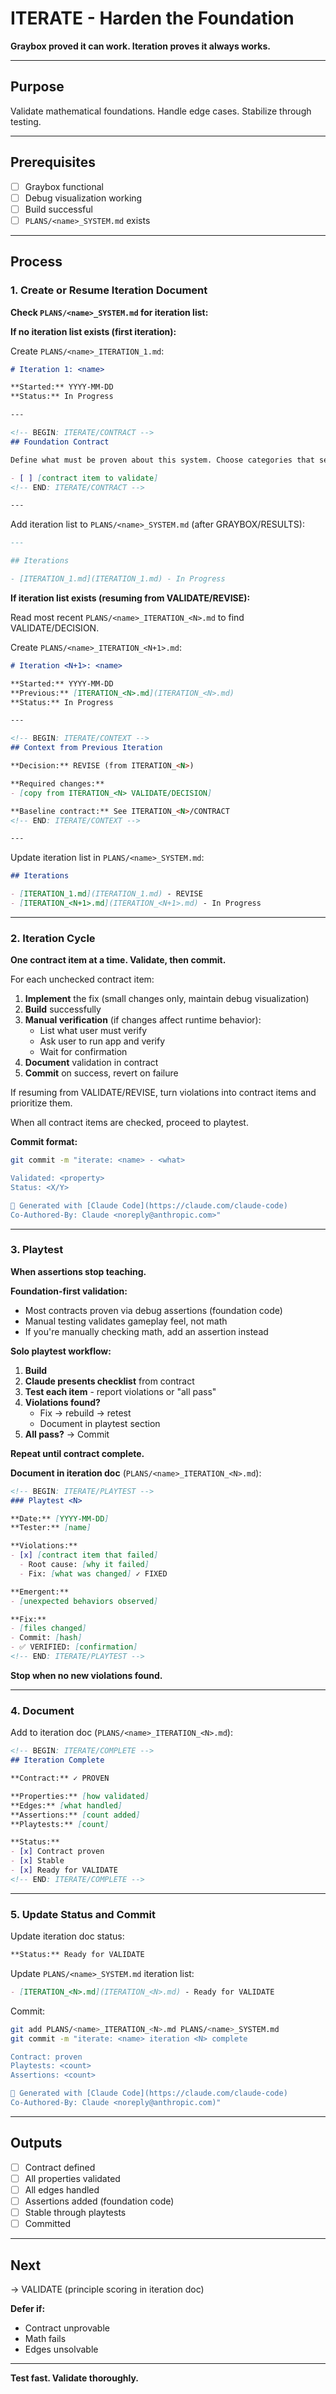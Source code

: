# ITERATE - Harden the Foundation

**Graybox proved it can work. Iteration proves it always works.**

---

## Purpose

Validate mathematical foundations. Handle edge cases. Stabilize through testing.

---

## Prerequisites

- [ ] Graybox functional
- [ ] Debug visualization working
- [ ] Build successful
- [ ] `PLANS/<name>_SYSTEM.md` exists

---

## Process

### 1. Create or Resume Iteration Document

**Check `PLANS/<name>_SYSTEM.md` for iteration list:**

**If no iteration list exists (first iteration):**

Create `PLANS/<name>_ITERATION_1.md`:

```markdown
# Iteration 1: <name>

**Started:** YYYY-MM-DD
**Status:** In Progress

---

<!-- BEGIN: ITERATE/CONTRACT -->
## Foundation Contract

Define what must be proven about this system. Choose categories that serve validation.

- [ ] [contract item to validate]
<!-- END: ITERATE/CONTRACT -->

---
```

Add iteration list to `PLANS/<name>_SYSTEM.md` (after GRAYBOX/RESULTS):

```markdown
---

## Iterations

- [ITERATION_1.md](ITERATION_1.md) - In Progress
```

**If iteration list exists (resuming from VALIDATE/REVISE):**

Read most recent `PLANS/<name>_ITERATION_<N>.md` to find VALIDATE/DECISION.

Create `PLANS/<name>_ITERATION_<N+1>.md`:

```markdown
# Iteration <N+1>: <name>

**Started:** YYYY-MM-DD
**Previous:** [ITERATION_<N>.md](ITERATION_<N>.md)
**Status:** In Progress

---

<!-- BEGIN: ITERATE/CONTEXT -->
## Context from Previous Iteration

**Decision:** REVISE (from ITERATION_<N>)

**Required changes:**
- [copy from ITERATION_<N> VALIDATE/DECISION]

**Baseline contract:** See ITERATION_<N>/CONTRACT
<!-- END: ITERATE/CONTEXT -->

---
```

Update iteration list in `PLANS/<name>_SYSTEM.md`:

```markdown
## Iterations

- [ITERATION_1.md](ITERATION_1.md) - REVISE
- [ITERATION_<N+1>.md](ITERATION_<N+1>.md) - In Progress
```

---

### 2. Iteration Cycle

**One contract item at a time. Validate, then commit.**

For each unchecked contract item:
1. **Implement** the fix (small changes only, maintain debug visualization)
2. **Build** successfully
3. **Manual verification** (if changes affect runtime behavior):
   - List what user must verify
   - Ask user to run app and verify
   - Wait for confirmation
4. **Document** validation in contract
5. **Commit** on success, revert on failure

If resuming from VALIDATE/REVISE, turn violations into contract items and prioritize them.

When all contract items are checked, proceed to playtest.

**Commit format:**
```bash
git commit -m "iterate: <name> - <what>

Validated: <property>
Status: <X/Y>

🤖 Generated with [Claude Code](https://claude.com/claude-code)
Co-Authored-By: Claude <noreply@anthropic.com>"
```

---

### 3. Playtest

**When assertions stop teaching.**

**Foundation-first validation:**
- Most contracts proven via debug assertions (foundation code)
- Manual testing validates gameplay feel, not math
- If you're manually checking math, add an assertion instead

**Solo playtest workflow:**

1. **Build**
2. **Claude presents checklist** from contract
3. **Test each item** - report violations or "all pass"
4. **Violations found?**
   - Fix → rebuild → retest
   - Document in playtest section
5. **All pass?** → Commit

**Repeat until contract complete.**

**Document in iteration doc** (`PLANS/<name>_ITERATION_<N>.md`):

```markdown
<!-- BEGIN: ITERATE/PLAYTEST -->
### Playtest <N>

**Date:** [YYYY-MM-DD]
**Tester:** [name]

**Violations:**
- [x] [contract item that failed]
  - Root cause: [why it failed]
  - Fix: [what was changed] ✓ FIXED

**Emergent:**
- [unexpected behaviors observed]

**Fix:**
- [files changed]
- Commit: [hash]
- ✅ VERIFIED: [confirmation]
<!-- END: ITERATE/PLAYTEST -->
```

**Stop when no new violations found.**

---

### 4. Document

Add to iteration doc (`PLANS/<name>_ITERATION_<N>.md`):

```markdown
<!-- BEGIN: ITERATE/COMPLETE -->
## Iteration Complete

**Contract:** ✓ PROVEN

**Properties:** [how validated]
**Edges:** [what handled]
**Assertions:** [count added]
**Playtests:** [count]

**Status:**
- [x] Contract proven
- [x] Stable
- [x] Ready for VALIDATE
<!-- END: ITERATE/COMPLETE -->
```

---

### 5. Update Status and Commit

Update iteration doc status:
```markdown
**Status:** Ready for VALIDATE
```

Update `PLANS/<name>_SYSTEM.md` iteration list:
```markdown
- [ITERATION_<N>.md](ITERATION_<N>.md) - Ready for VALIDATE
```

Commit:
```bash
git add PLANS/<name>_ITERATION_<N>.md PLANS/<name>_SYSTEM.md
git commit -m "iterate: <name> iteration <N> complete

Contract: proven
Playtests: <count>
Assertions: <count>

🤖 Generated with [Claude Code](https://claude.com/claude-code)
Co-Authored-By: Claude <noreply@anthropic.com)"
```

---

## Outputs

- [ ] Contract defined
- [ ] All properties validated
- [ ] All edges handled
- [ ] Assertions added (foundation code)
- [ ] Stable through playtests
- [ ] Committed

---

## Next

→ VALIDATE (principle scoring in iteration doc)

**Defer if:**
- Contract unprovable
- Math fails
- Edges unsolvable

---

**Test fast. Validate thoroughly.**
